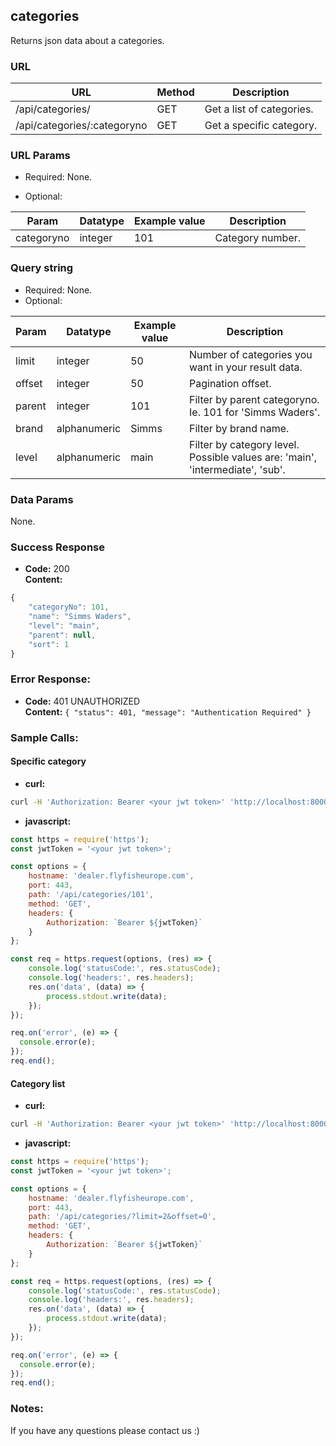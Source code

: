 ## categories

Returns json data about a categories.

### URL

| URL                         | Method | Description
|-----------------------------|--------|----------------------------
| /api/categories/            | GET    | Get a list of categories.
| /api/categories/:categoryno | GET    | Get a specific category.


### URL Params

- Required:
    None.

- Optional:

| Param      | Datatype     | Example value | Description
|------------|--------------|---------------|---------------------------------------
| categoryno | integer      | 101           | Category number.


### Query string

- Required:
    None.
- Optional:

| Param     | Datatype     | Example value | Description
|-----------|--------------|---------------|---------------------------------------
| limit     | integer      | 50            | Number of categories you want in your result data.
| offset    | integer      | 50            | Pagination offset.
| parent    | integer      | 101           | Filter by parent categoryno. Ie. 101 for 'Simms Waders'.
| brand     | alphanumeric | Simms         | Filter by brand name.
| level     | alphanumeric | main          | Filter by category level. Possible values are: 'main', 'intermediate', 'sub'.


### Data Params

None.

### Success Response

  * __Code:__ 200   
    __Content:__
```javascript
{
    "categoryNo": 101,
    "name": "Simms Waders",
    "level": "main",
    "parent": null,
    "sort": 1
}
```
### Error Response:

  * **Code:** 401 UNAUTHORIZED   
    **Content:** `{ "status": 401, "message": "Authentication Required" }`


### Sample Calls:

#### Specific category

* __curl:__
```bash
curl -H 'Authorization: Bearer <your jwt token>' 'http://localhost:8000/api/categories/101'
```

* __javascript:__

```javascript
const https = require('https');
const jwtToken = '<your jwt token>';

const options = {
    hostname: 'dealer.flyfisheurope.com',
    port: 443,
    path: '/api/categories/101',
    method: 'GET',
    headers: {
        Authorization: `Bearer ${jwtToken}`
    }
};

const req = https.request(options, (res) => {
    console.log('statusCode:', res.statusCode);
    console.log('headers:', res.headers);
    res.on('data', (data) => {
        process.stdout.write(data);
    });
});

req.on('error', (e) => {
  console.error(e);
});
req.end();
```

#### Category list

  * __curl:__
```bash
curl -H 'Authorization: Bearer <your jwt token>' 'http://localhost:8000/api/categories/?limit=2&offset=0'
```

* __javascript:__

```javascript
const https = require('https');
const jwtToken = '<your jwt token>';

const options = {
    hostname: 'dealer.flyfisheurope.com',
    port: 443,
    path: '/api/categories/?limit=2&offset=0',
    method: 'GET',
    headers: {
        Authorization: `Bearer ${jwtToken}`
    }
};

const req = https.request(options, (res) => {
    console.log('statusCode:', res.statusCode);
    console.log('headers:', res.headers);
    res.on('data', (data) => {
        process.stdout.write(data);
    });
});

req.on('error', (e) => {
  console.error(e);
});
req.end();
```


### Notes:

If you have any questions please contact us :)

